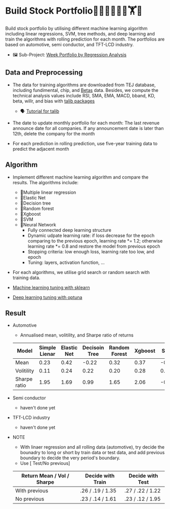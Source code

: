 # Build Stock Portfolio🦁🙉😹🧑💗🦁🏋🐱


Build stock portfolio by utilising different machine learning algorithm including linear regressions, SVM, tree methods, and deep learning and train the algorithms with rolling prediction for each month. The portfolios are based on automotive, semi conductor, and TFT-LCD industry. 

- 🖼️ Sub-Project: [Week Portfolio by Regression Analysis](https://github.com/KJJHHH/Build-Portfolio/tree/master/Week_portfolio)

## Data and Preprocessing
- The data for training algorithms are downloaded from TEJ database, including fundimental, chip, and [Betas](https://api.tej.com.tw/columndoc.html?subId=51) data. Besides, we compute the technical analysis values include RSI, SMA, EMA, MACD, bband, KD, beta, willr, and bias with [talib packages](https://github.com/TA-Lib/ta-lib-python?tab=readme-ov-file#indicator-groups) 
    - 🗣️ [Tutorial for talib](https://medium.com/ai%E8%82%A1%E4%BB%94/%E7%94%A8-python-%E5%BF%AB%E9%80%9F%E8%A8%88%E7%AE%97-158-%E7%A8%AE%E6%8A%80%E8%A1%93%E6%8C%87%E6%A8%99-26f9579b8f3a)

- The date to update monthly portfolio for each month: The last revenue announce date for all companies. If any announcement date is later than 12th, delete the company for the month

- For each prediction in rolling prediction, use five-year training data to predict the adjacent month




## Algorithm
- Implement different machine learning algorithm and compare the results. The algorithms include:
    - 📝Multiple linear regression
    - 📝Elastic Net
    - 📝Decision tree
    - 📝Random forest
    - 📝Xgboost
    - 📝SVM
    - 📝Neural Network
        - Fully connected deep learning structure
        - Dynamic udpate learning rate: if loss decrease for the epoch comparing to the previous epoch, learning rate *= 1.2; otherwise learning rate *= 0.8 and restore the model from previous epoch
        - Stopping criteria: low enough loss, learning rate too low, and epoch
        - Tuning: layers, activation function, ...

- For each algorithms, we utilise grid search or random search with training data.
- [Machine learning tuning with sklearn](https://scikit-learn.org/stable/modules/grid_search.html)
- [Deep learning tuning with optuna](https://github.com/optuna/optuna)

## Result
- Automotive

    - Annualised mean, volitility, and Sharpe ratio of returns

    | Model      | Simple Lienar | Elastic Net | Decisoin Tree | Random Forest | Xgboost | SVM   | Deep Learning | Ensemble Voting |
    | -----      | ------------- | ------------| ------------- | --------------| --------| ----  | --------------| ----------------|
    | Mean       | 0.23          | 0.42        | -0.22         | 0.32          | 0.37    | -0.04 | 0.01          |            |
    |Volitility  | 0.11          | 0.24        | 0.22          | 0.20          | 0.28    | 0.17  | 0.16          |           |
    |Sharpe ratio| 1.95          | 1.69        | 0.99          | 1.65          | 2.06    | -0.22 | 0.08          |         |

- Semi conductor
    - haven't done yet
- TFT-LCD industry
    - haven't done yet


- NOTE
    - With linaer regression and all rolling data (automotive), try decide the bounadry to long or short by train data or test data, and add previous boundary to decide the very period's boundary.
    - Use [ Test/No previous]
    
    | Return Mean / Vol / Sharpe | Decide with Train | Decide with Test |
    | ---------------------------| ----------------- |------------------|
    | With previous              | .26 / .19 / 1.35  | .27 / .22 / 1.22 |
    | No previous                |  .23 / .14 / 1.61 | .23 / .12 / 1.95 | 


